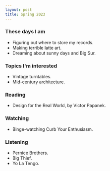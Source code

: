 ```yaml
---
layout: post
title: Spring 2023
---
```


### These days I am

- Figuring out where to store my records.
- Making terrible latte art.
- Dreaming about sunny days and Big Sur.

### Topics I'm interested

- Vintage turntables.
- Mid-century architecture.

### Reading

- Design for the Real World, by Victor Papanek.

### Watching

- Binge-watching Curb Your Enthusiasm.

### Listening

- Pernice Brothers.
- Big Thief.
- Yo La Tengo.
